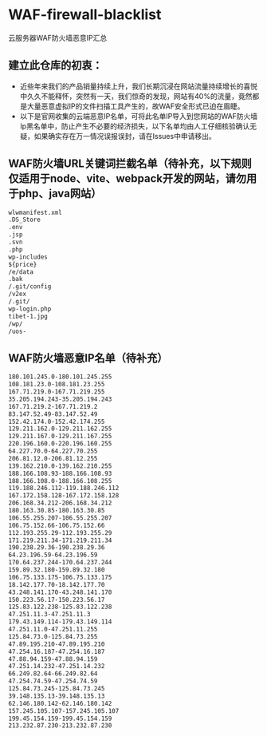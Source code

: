 # WAF-firewall-blacklist
云服务器WAF防火墙恶意IP汇总

## 建立此仓库的初衷：
- 近些年来我们的产品销量持续上升，我们长期沉浸在网站流量持续增长的喜悦中久久不能释怀，突然有一天，我们惊奇的发现，网站有40%的流量，竟然都是大量恶意虚拟IP的文件扫描工具产生的，故WAF安全形式已迫在眉睫。
- 以下是官网收集的云端恶意IP名单，可将此名单IP导入到您网站的WAF防火墙Ip黑名单中，防止产生不必要的经济损失，以下名单均由人工仔细核验确认无疑，如果确实存在万一情况误报误封，请在Issues中申请移出。

## WAF防火墙URL关键词拦截名单（待补充，以下规则仅适用于node、vite、webpack开发的网站，请勿用于php、java网站）

``` txt
wlwmanifest.xml
.DS_Store
.env
.jsp
.svn
.php
wp-includes
${price}
/e/data
.bak
/.git/config
/v2ex
/.git/
wp-login.php
tibet-1.jpg
/wp/
/uos-
```

## WAF防火墙恶意IP名单（待补充）

``` txt
180.101.245.0-180.101.245.255
108.181.23.0-108.181.23.255
167.71.219.0-167.71.219.255
35.205.194.243-35.205.194.243
167.71.219.2-167.71.219.2
83.147.52.49-83.147.52.49
152.42.174.0-152.42.174.255
129.211.162.0-129.211.162.255
129.211.167.0-129.211.167.255
220.196.160.0-220.196.160.255
64.227.70.0-64.227.70.255
206.81.12.0-206.81.12.255
139.162.210.0-139.162.210.255
188.166.108.93-188.166.108.93
188.166.108.0-188.166.108.255
119.188.246.112-119.188.246.112
167.172.158.128-167.172.158.128
206.168.34.212-206.168.34.212
180.163.30.85-180.163.30.85
106.55.255.207-106.55.255.207
106.75.152.66-106.75.152.66
112.193.255.29-112.193.255.29
171.219.211.34-171.219.211.34
190.238.29.36-190.238.29.36
64.23.196.59-64.23.196.59
170.64.237.244-170.64.237.244
159.89.32.180-159.89.32.180
106.75.133.175-106.75.133.175
18.142.177.70-18.142.177.70
43.248.141.170-43.248.141.170
150.223.56.17-150.223.56.17
125.83.122.238-125.83.122.238
47.251.11.3-47.251.11.3
179.43.149.114-179.43.149.114
47.251.11.0-47.251.11.255
125.84.73.0-125.84.73.255
47.89.195.210-47.89.195.210
47.254.16.187-47.254.16.187
47.88.94.159-47.88.94.159
47.251.14.232-47.251.14.232
66.249.82.64-66.249.82.64
47.254.74.59-47.254.74.59
125.84.73.245-125.84.73.245
39.148.135.13-39.148.135.13
62.146.180.142-62.146.180.142
157.245.105.107-157.245.105.107
199.45.154.159-199.45.154.159
213.232.87.230-213.232.87.230
```
